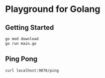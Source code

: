 # Playground for Golang

## Getting Started

```bash
go mod download
go run main.go
```

## Ping Pong 
```bash
curl localhost:9876/ping
```
